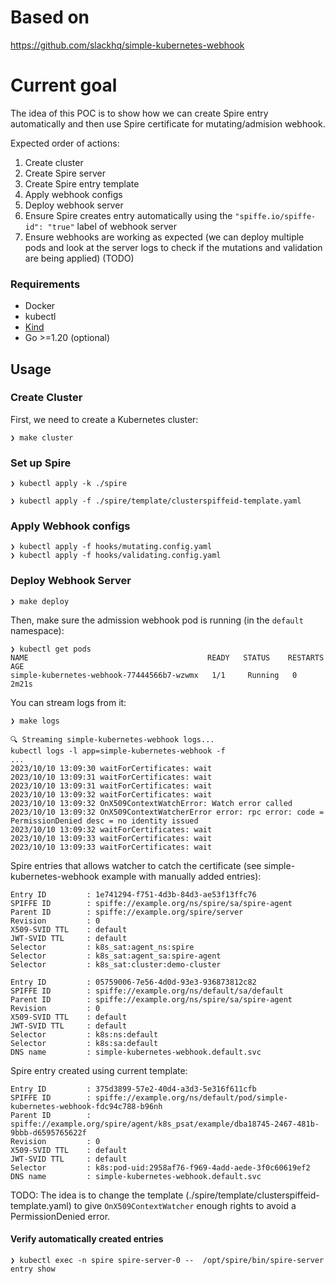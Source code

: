 # Based on
https://github.com/slackhq/simple-kubernetes-webhook

# Current goal
The idea of this POC is to show how we can create Spire entry automatically and then use Spire certificate for mutating/admision webhook.

Expected order of actions:
1. Create cluster
2. Create Spire server
3. Create Spire entry template
4. Apply webhook configs
5. Deploy webhook server
6. Ensure Spire creates entry automatically using the `"spiffe.io/spiffe-id": "true"` label of webhook server
7. Ensure webhooks are working as expected (we can deploy multiple pods and look at the server logs to check if the mutations and validation are being applied) (TODO)

### Requirements
* Docker
* kubectl
* [Kind](https://kind.sigs.k8s.io/docs/user/quick-start/#installation)
* Go >=1.20 (optional)

## Usage
### Create Cluster
First, we need to create a Kubernetes cluster:
```
❯ make cluster
```

### Set up Spire
```
❯ kubectl apply -k ./spire
```

```
❯ kubectl apply -f ./spire/template/clusterspiffeid-template.yaml
```

### Apply Webhook configs
```
❯ kubectl apply -f hooks/mutating.config.yaml
❯ kubectl apply -f hooks/validating.config.yaml
```

### Deploy Webhook Server
```
❯ make deploy
```

Then, make sure the admission webhook pod is running (in the `default` namespace):
```
❯ kubectl get pods
NAME                                        READY   STATUS    RESTARTS   AGE
simple-kubernetes-webhook-77444566b7-wzwmx   1/1     Running   0          2m21s
```

You can stream logs from it:
```
❯ make logs

🔍 Streaming simple-kubernetes-webhook logs...
kubectl logs -l app=simple-kubernetes-webhook -f
...
2023/10/10 13:09:30 waitForCertificates: wait
2023/10/10 13:09:31 waitForCertificates: wait
2023/10/10 13:09:31 waitForCertificates: wait
2023/10/10 13:09:32 waitForCertificates: wait
2023/10/10 13:09:32 OnX509ContextWatchError: Watch error called
2023/10/10 13:09:32 OnX509ContextWatcherError error: rpc error: code = PermissionDenied desc = no identity issued
2023/10/10 13:09:32 waitForCertificates: wait
2023/10/10 13:09:33 waitForCertificates: wait
2023/10/10 13:09:33 waitForCertificates: wait
```

Spire entries that allows watcher to catch the certificate (see simple-kubernetes-webhook example with manually added entries):
```
Entry ID         : 1e741294-f751-4d3b-84d3-ae53f13ffc76
SPIFFE ID        : spiffe://example.org/ns/spire/sa/spire-agent
Parent ID        : spiffe://example.org/spire/server
Revision         : 0
X509-SVID TTL    : default
JWT-SVID TTL     : default
Selector         : k8s_sat:agent_ns:spire
Selector         : k8s_sat:agent_sa:spire-agent
Selector         : k8s_sat:cluster:demo-cluster

Entry ID         : 05759006-7e56-4d0d-93e3-936873812c82
SPIFFE ID        : spiffe://example.org/ns/default/sa/default
Parent ID        : spiffe://example.org/ns/spire/sa/spire-agent
Revision         : 0
X509-SVID TTL    : default
JWT-SVID TTL     : default
Selector         : k8s:ns:default
Selector         : k8s:sa:default
DNS name         : simple-kubernetes-webhook.default.svc
```

Spire entry created using current template:
```
Entry ID         : 375d3899-57e2-40d4-a3d3-5e316f611cfb
SPIFFE ID        : spiffe://example.org/ns/default/pod/simple-kubernetes-webhook-fdc94c788-b96nh
Parent ID        : spiffe://example.org/spire/agent/k8s_psat/example/dba18745-2467-481b-9bbb-d6595765622f
Revision         : 0
X509-SVID TTL    : default
JWT-SVID TTL     : default
Selector         : k8s:pod-uid:2958af76-f969-4add-aede-3f0c60619ef2
DNS name         : simple-kubernetes-webhook.default.svc
```

TODO: The idea is to change the template (./spire/template/clusterspiffeid-template.yaml) to give `OnX509ContextWatcher` enough rights to avoid a PermissionDenied error.

#### Verify automatically created entries
```
❯ kubectl exec -n spire spire-server-0 --  /opt/spire/bin/spire-server entry show
```
